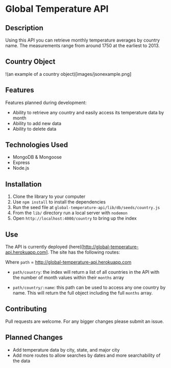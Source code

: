 # Global Temperature API

## Description

Using this API you can retrieve monthly temperature averages by country name. The measurements range from around 1750 at the earliest to 2013.

## Country Object

!(an example of a country object)[images/jsonexample.png]

## Features

Features planned during development:

- Ability to retrieve any country and easily access its temperature data by month
- Ability to add new data
- Ability to delete data

## Technologies Used

- MongoDB & Mongoose
- Express
- Node.js

## Installation

1. Clone the library to your computer
2. Use `npm install` to install the dependencies
3. Run the seed file at `global-temperature-api/lib/db/seeds/country.js`
4. From the `lib/` directory run a local server with `nodemon`
5. Open `http://localhost:4000/country` to bring up the index

## Use

The API is currently deployed (here)[http://global-temperature-api.herokuapp.com]. The site has the following routes:

Where `path` = http://global-temperature-api.herokuapp.com

- `path/country`: the index will return a list of all countries in the API with the number of month values within their `months` array

- `path/country/:name`: this path can be used to access any one country by name. This will return the full object including the full `months` array.

## Contributing

Pull requests are welcome. For any bigger changes please submit an issue.

## Planned Changes

- Add temperature data by city, state, and major city
- Add more routes to allow searches by dates and more searchability of the data
